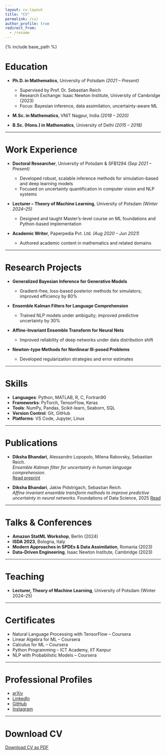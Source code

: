 ```yaml
---
layout: cv-layout
title: "CV"
permalink: /cv/
author_profile: true
redirect_from:
  - /resume
---
```


{% include base_path %}

Education
======
- **Ph.D. in Mathematics**, University of Potsdam _(2021 – Present)_  
  - Supervised by Prof. Dr. Sebastian Reich  
  - Research Exchange: Isaac Newton Institute, University of Cambridge (2023)  
  - Focus: Bayesian inference, data assimilation, uncertainty-aware ML  

- **M.Sc. in Mathematics**, VNIT Nagpur, India _(2018 – 2020)_

- **B.Sc. (Hons.) in Mathematics**, University of Delhi _(2015 – 2018)_

---

Work Experience
======
- **Doctoral Researcher**, University of Potsdam & SFB1294 _(Sep 2021 – Present)_  
  - Developed robust, scalable inference methods for simulation-based and deep learning models  
  - Focused on uncertainty quantification in computer vision and NLP systems

- **Lecturer – Theory of Machine Learning**, University of Potsdam _(Winter 2024–25)_  
  - Designed and taught Master’s-level course on ML foundations and Python-based implementation

- **Academic Writer**, Paperpedia Pvt. Ltd. _(Aug 2020 – Jun 2021)_  
  - Authored academic content in mathematics and related domains

---

Research Projects
======
- **Generalized Bayesian Inference for Generative Models**  
  - Gradient-free, loss-based posterior methods for simulators; improved efficiency by 80%

- **Ensemble Kalman Filters for Language Comprehension**  
  - Trained NLP models under ambiguity; improved predictive uncertainty by 30%

- **Affine-Invariant Ensemble Transform for Neural Nets**  
  - Improved reliability of deep networks under data distribution shift

- **Newton-type Methods for Nonlinear Ill-posed Problems**  
  - Developed regularization strategies and error estimates

---

Skills
======
- **Languages**: Python, MATLAB, R, C, Fortran90  
- **Frameworks**: PyTorch, TensorFlow, Keras  
- **Tools**: NumPy, Pandas, Scikit-learn, Seaborn, SQL  
- **Version Control**: Git, GitHub  
- **Platforms**: VS Code, Jupyter, Linux

---

Publications
======

- **Diksha Bhandari**, Alessandro Lopopolo, Milena Rabovsky, Sebastian Reich.  
  *Ensemble Kalman filter for uncertainty in human language comprehension.*  
  [Read preprint](https://arxiv.org/abs/2505.02590)

- **Diksha Bhandari**, Jakiw Pidstrigach, Sebastian Reich.  
  *Affine invariant ensemble transform methods to improve predictive uncertainty in neural networks.*
  Foundations of Data Science, 2025
  [Read](https://www.aimsciences.org/article/doi/10.3934/fods.2024040)
  

---

Talks & Conferences
======


- **Amazon StatML Workshop**, Berlin (2024)  
- **ISDA 2023**, Bologna, Italy  
- **Modern Approaches in SPDEs & Data Assimilation**, Romania (2023)  
- **Data-Driven Engineering**, Isaac Newton Institute, Cambridge (2023)

---

Teaching
======

- **Lecturer, Theory of Machine Learning**, University of Potsdam (Winter 2024–25)

---

Certificates
======
- Natural Language Processing with TensorFlow – Coursera  
- Linear Algebra for ML – Coursera  
- Calculus for ML – Coursera  
- Python Programming – ICT Academy, IIT Kanpur  
- NLP with Probabilistic Models – Coursera

---

Professional Profiles
======
- [arXiv](https://arxiv.org/abs/2505.02590)  
- [LinkedIn](https://www.linkedin.com/in/diksha-bhandari/)  
- [GitHub](https://github.com/dikshab14)  
- [Instagram](https://instagram.com/diksha_bhandari14)

---

Download CV
======

<div class="cv-download-links">
  <a href="{{ base_path }}/files/Diksha-Bhandari-Resume.pdf" class="btn btn--primary">Download CV as PDF</a>
</div>
